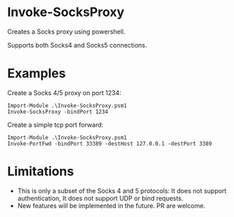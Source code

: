 # Invoke-SocksProxy
Creates a Socks proxy using powershell.

Supports both Socks4 and Socks5 connections.

# Examples

Create a Socks 4/5 proxy on port 1234:
```
Import-Module .\Invoke-SocksProxy.psm1
Invoke-SocksProxy -bindPort 1234
```
Create a simple tcp port forward:
```
Import-Module .\Invoke-SocksProxy.psm1
Invoke-PortFwd -bindPort 33389 -destHost 127.0.0.1 -destPort 3389
```
# Limitations
- This is only a subset of the Socks 4 and 5 protocols: It does not support authentication, It does not support UDP or bind requests.
- New features will be implemented in the future. PR are welcome.


